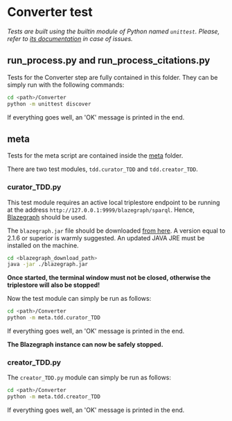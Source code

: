 # Converter test
_Tests are built using the builtin module of Python named `unittest`. Please, refer to [its documentation](https://docs.python.org/3.7/library/unittest.html)
in case of issues._

## run_process.py and run_process_citations.py
Tests for the Converter step are fully contained in this folder. They can be simply run with the following commands:
```bash
cd <path>/Converter
python -m unittest discover
```

If everything goes well, an 'OK' message is printed in the end.

## meta
Tests for the meta script are contained inside the [meta](../meta) folder.

There are two test modules, `tdd.curator_TDD` and `tdd.creator_TDD`.

### curator_TDD.py
This test module requires an active local triplestore endpoint to be running at the address `http://127.0.0.1:9999/blazegraph/sparql`.
Hence, [Blazegraph](https://github.com/blazegraph/database) should be used.

The `blazegraph.jar` file should be downloaded [from here](https://github.com/blazegraph/database/releases). A version equal
to 2.1.6 or superior is warmly suggested. An updated JAVA JRE must be installed on the machine.
```bash
cd <blazegraph_download_path>
java -jar ./blazegraph.jar
``` 

**Once started, the terminal window must not be closed, otherwise the triplestore will also be stopped!**

Now the test module can simply be run as follows:
```bash
cd <path>/Converter
python -m meta.tdd.curator_TDD
```

If everything goes well, an 'OK' message is printed in the end.

**The Blazegraph instance can now be safely stopped.**

### creator_TDD.py
The `creator_TDD.py` module can simply be run as follows:
```bash
cd <path>/Converter
python -m meta.tdd.creator_TDD
```

If everything goes well, an 'OK' message is printed in the end.
